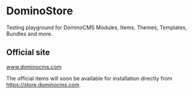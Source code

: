 # DominoStore
Testing playground for DominoCMS Modules, Items, Themes, Templates, Bundles and more.

## Official site
www.dominocms.com

The official items will soon be available for installation directly from https://store.dominocms.com.
